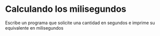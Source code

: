 # Calculando los milisegundos

Escribe un programa que solicite una cantidad en segundos e imprime su equivalente en milisegundos

